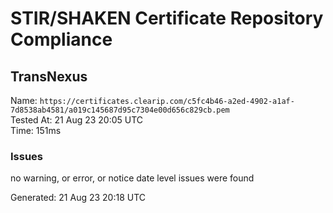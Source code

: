 # STIR/SHAKEN Certificate Repository Compliance

## TransNexus

Name: `https://certificates.clearip.com/c5fc4b46-a2ed-4902-a1af-7d8538ab4581/a019c145687d95c7304e00d656c829cb.pem`\
Tested At: 21 Aug 23 20:05 UTC\
Time: 151ms

### Issues

no warning, or error, or notice date level issues were found

Generated: 21 Aug 23 20:18 UTC